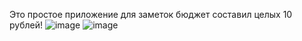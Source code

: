 Это простое приложение для заметок
бюджет составил целых 10 рублей!
![image](https://user-images.githubusercontent.com/69011601/173145967-839bb099-6dd6-4ea6-be1e-23832beb983b.png)
![image](https://user-images.githubusercontent.com/69011601/173146059-ed542564-7985-4807-ab6c-67c4ffea2cf8.png)

